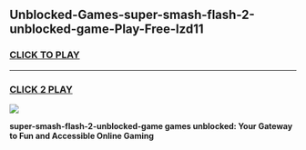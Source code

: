 
## Unblocked-Games-super-smash-flash-2-unblocked-game-Play-Free-lzd11
<h3>
<a href="https://premium76.site?title=super-smash-flash-2-unblocked-game&ref=20A">CLICK TO PLAY</a></h3>
<hr>

<h3>
<a href="https://premium76.site?title=super-smash-flash-2-unblocked-game&ref=20A">CLICK 2 PLAY</a>
  
</h3>

<a href="https://premium76.site?title=super-smash-flash-2-unblocked-game&ref=20A"><img src="https://clearcache.store/games.png"></a>


**super-smash-flash-2-unblocked-game games unblocked: Your Gateway to Fun and Accessible Online Gaming**
